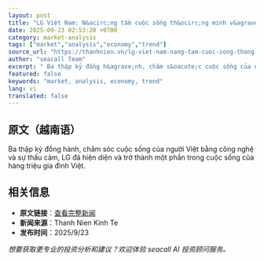 ```yaml
---
layout: post
title: "LG Việt Nam: N&acirc;ng tầm cuộc sống th&ocirc;ng minh v&agrave; tiện nghi tiếp tục l&agrave; trọng t&acirc;m"
date: 2025-09-23 02:53:20 +0700
category: market-analysis
tags: ["market","analysis","economy","trend"]
source_url: "https://thanhnien.vn/lg-viet-nam-nang-tam-cuoc-song-thong-minh-va-tien-nghi-tiep-tuc-la-trong-tam-185250922160505915.htm"
author: "seacall Team"
excerpt: " Ba thập kỷ đồng h&agrave;nh, chăm s&oacute;c cuộc sống của người Việt bằng c&ocirc;ng nghệ v&agrave; sự thấu cảm, LG đ&atilde; hiện diện v&agrave; trở th&agrave;nh một phần trong cuộc sống của h&agra..."
featured: false
keywords: "market, analysis, economy, trend"
lang: vi
translated: false
---
```


## 原文（越南语）

 Ba thập kỷ đồng h&agrave;nh, chăm s&oacute;c cuộc sống của người Việt bằng c&ocirc;ng nghệ v&agrave; sự thấu cảm, LG đ&atilde; hiện diện v&agrave; trở th&agrave;nh một phần trong cuộc sống của h&agrave;ng triệu gia đ&igrave;nh Việt.

## 相关信息

- **原文链接**：[查看完整新闻](https://thanhnien.vn/lg-viet-nam-nang-tam-cuoc-song-thong-minh-va-tien-nghi-tiep-tuc-la-trong-tam-185250922160505915.htm)
- **新闻来源**：Thanh Nien Kinh Te
- **发布时间**：2025/9/23

*想要获取更专业的投资分析和建议？欢迎体验 seacall AI 投资顾问服务。*